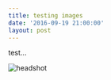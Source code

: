 ```yaml
---
title: testing images
date: '2016-09-19 21:00:00'
layout: post
---
```

test...

![headshot](/forestryio/images/Adam02_DSC0469b.jpg)